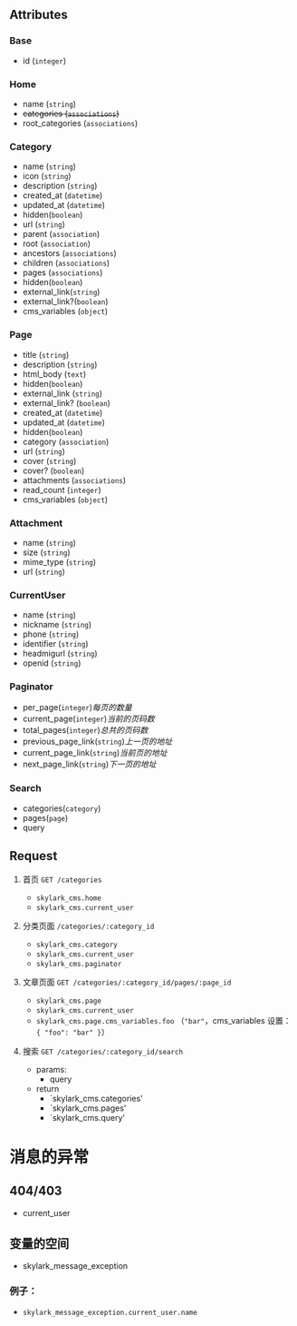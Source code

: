 ## Attributes
### Base
- id (`integer`)

### Home
- name (`string`)
- ~~categories (`associations`)~~
- root_categories (`associations`)

### Category
- name (`string`)
- icon (`string`)
- description (`string`)
- created_at (`datetime`)
- updated_at (`datetime`)
- hidden(`boolean`)
- url (`string`)
- parent (`association`)
- root (`association`)
- ancestors (`associations`)
- children (`associations`)
- pages (`associations`)
- hidden(`boolean`)
- external_link(`string`)
- external_link?(`boolean`)
- cms_variables (`object`)

### Page
- title (`string`)
- description (`string`)
- html_body (`text`)
- hidden(`boolean`)
- external_link (`string`)
- external_link? (`boolean`)
- created_at (`datetime`)
- updated_at (`datetime`)
- hidden(`boolean`)
- category (`association`)
- url (`string`)
- cover (`string`)
- cover? (`boolean`)
- attachments (`associations`)
- read_count (`integer`)
- cms_variables (`object`)

### Attachment
- name (`string`)
- size (`string`)
- mime_type (`string`)
- url (`string`)

### CurrentUser
- name (`string`)
- nickname (`string`)
- phone (`string`)
- identifier (`string`)
- headmigurl (`string`)
- openid (`string`)

### Paginator
- per_page(`integer`)*每页的数量*
- current_page(`integer`)*当前的页码数*
- total_pages(`integer`)*总共的页码数*
- previous_page_link(`string`)*上一页的地址*
- current_page_link(`string`)*当前页的地址*
- next_page_link(`string`)*下一页的地址*

### Search
- categories(`category`)
- pages(`page`)
- query

## Request

1. 首页 `GET /categories`
    - `skylark_cms.home`
    - `skylark_cms.current_user`

1. 分类页面 `/categories/:category_id`
    - `skylark_cms.category`
    - `skylark_cms.current_user`
    - `skylark_cms.paginator`

1. 文章页面 `GET /categories/:category_id/pages/:page_id`
    - `skylark_cms.page`
    - `skylark_cms.current_user`
    - `skylark_cms.page.cms_variables.foo` （`"bar"`，cms_variables 设置： `{ "foo": "bar" }`）

1. 搜索 `GET /categories/:category_id/search`
    - params:
        - query
    - return
        - `skylark_cms.categories'
        - `skylark_cms.pages'
        - `skylark_cms.query'
# 消息的异常

## 404/403
- current_user

## 变量的空间
- skylark_message_exception

### 例子：
- `skylark_message_exception.current_user.name`
